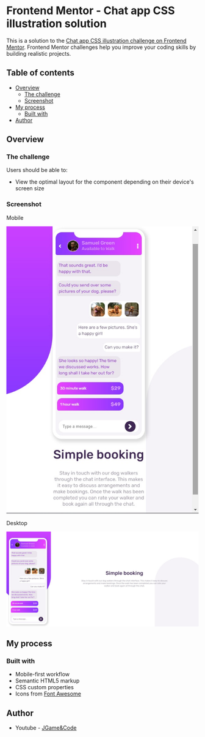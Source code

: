 # Frontend Mentor - Chat app CSS illustration solution

This is a solution to the [Chat app CSS illustration challenge on Frontend Mentor](https://www.frontendmentor.io/challenges/chat-app-css-illustration-O5auMkFqY). Frontend Mentor challenges help you improve your coding skills by building realistic projects. 

## Table of contents

- [Overview](#overview)
  - [The challenge](#the-challenge)
  - [Screenshot](#screenshot)
- [My process](#my-process)
  - [Built with](#built-with)
- [Author](#author)

## Overview

### The challenge

Users should be able to:

- View the optimal layout for the component depending on their device's screen size

### Screenshot

Mobile

![desktop design](./screenshots/mobile.jpeg)

Desktop

![desktop design](./screenshots/desktop.jpeg)

## My process

### Built with

- Mobile-first workflow
- Semantic HTML5 markup
- CSS custom properties
- Icons from [Font Awesome](https://fontawesome.com/)

## Author

- Youtube - [JGame&Code](https://www.youtube.com/channel/UC-U-_y5Vz01kKodj78AwmEQ)